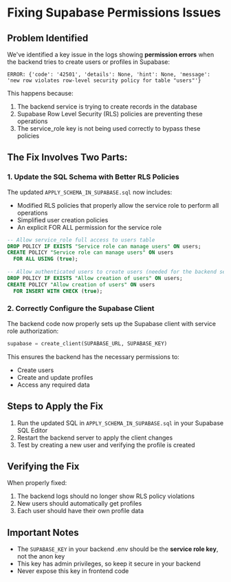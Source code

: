 # Fixing Supabase Permissions Issues

## Problem Identified

We've identified a key issue in the logs showing **permission errors** when the backend tries to create users or profiles in Supabase:

```
ERROR: {'code': '42501', 'details': None, 'hint': None, 'message': 'new row violates row-level security policy for table "users"'}
```

This happens because:

1. The backend service is trying to create records in the database
2. Supabase Row Level Security (RLS) policies are preventing these operations
3. The service_role key is not being used correctly to bypass these policies

## The Fix Involves Two Parts:

### 1. Update the SQL Schema with Better RLS Policies

The updated `APPLY_SCHEMA_IN_SUPABASE.sql` now includes:

- Modified RLS policies that properly allow the service role to perform all operations
- Simplified user creation policies
- An explicit FOR ALL permission for the service role

```sql
-- Allow service_role full access to users table
DROP POLICY IF EXISTS "Service role can manage users" ON users;
CREATE POLICY "Service role can manage users" ON users
  FOR ALL USING (true);
  
-- Allow authenticated users to create users (needed for the backend server)
DROP POLICY IF EXISTS "Allow creation of users" ON users;
CREATE POLICY "Allow creation of users" ON users
  FOR INSERT WITH CHECK (true);
```

### 2. Correctly Configure the Supabase Client

The backend code now properly sets up the Supabase client with service role authorization:

```python
supabase = create_client(SUPABASE_URL, SUPABASE_KEY)
```

This ensures the backend has the necessary permissions to:
- Create users
- Create and update profiles
- Access any required data

## Steps to Apply the Fix

1. Run the updated SQL in `APPLY_SCHEMA_IN_SUPABASE.sql` in your Supabase SQL Editor
2. Restart the backend server to apply the client changes
3. Test by creating a new user and verifying the profile is created

## Verifying the Fix

When properly fixed:
1. The backend logs should no longer show RLS policy violations
2. New users should automatically get profiles
3. Each user should have their own profile data

## Important Notes

- The `SUPABASE_KEY` in your backend .env should be the **service role key**, not the anon key
- This key has admin privileges, so keep it secure in your backend
- Never expose this key in frontend code 